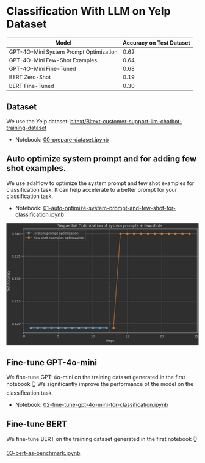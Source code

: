 # Classification With LLM on Yelp Dataset


| Model                                  | Accuracy on Test Dataset |
|----------------------------------------|--------------------------|
| GPT-4O-Mini System Prompt Optimization | 0.62                     |
| GPT-4O-Mini Few-Shot Examples          | 0.64                     |
| GPT-4O-Mini Fine-Tuned                 | 0.68                     |
| BERT Zero-Shot                         | 0.19                     |
| BERT Fine-Tuned                        | 0.30                     |


## Dataset

We use the Yelp dataset: [bitext/Bitext-customer-support-llm-chatbot-training-dataset](https://huggingface.co/datasets/bitext/Bitext-customer-support-llm-chatbot-training-dataset)

- Notebook: [00-prepare-dataset.ipynb](00-prepare-dataset.ipynb)

## Auto optimize system prompt and for adding few shot examples.

We use adalflow to optimize the system prompt and few shot examples for classification task.
It can help accelerate to a better prompt for your classification task.

- Notebook: [01-auto-optimize-system-prompt-and-few-shot-for-classification.ipynb](01-auto-optimize-system-prompt-and-few-shot-for-classification.ipynb)

![01-auto-optimize-system-prompt-and-few-shot-for-classification.png](assets%2F01-auto-optimize-system-prompt-and-few-shot-for-classification.png)

## Fine-tune GPT-4o-mini

We fine-tune GPT-4o-mini on the training dataset generated in the first notebook 👆
We significantly improve the performance of the model on the classification task.

- Notebook: [02-fine-tune-gpt-4o-mini-for-classification.ipynb](02-fine-tune-gpt-4o-mini-for-classification.ipynb)


## Fine-tune BERT

We fine-tune BERT on the training dataset generated in the first notebook 👆

[03-bert-as-benchmark.ipynb](03-bert-as-benchmark.ipynb)
